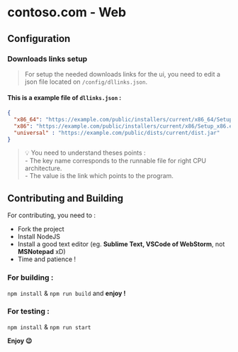 # contoso.com - Web


## Configuration

### Downloads links setup
> For setup the needed downloads links for the ui, you need to edit a json file located on ``/config/dllinks.json``.  

#### This is a example file of ``dllinks.json`` :

```json
{
  "x86_64": "https://example.com/public/installers/current/x86_64/Setup_x86_64.exe",
  "x86": "https://example.com/public/installers/current/x86/Setup_x86.exe",
  "universal" : "https://example.com/public/dists/current/dist.jar"
}
```

> 💡 You need to understand theses points :  
    - The key name corresponds to the runnable file for right CPU architecture.  
    - The value is the link which points to the program.

## Contributing and Building
For contributing, you need to :
- Fork the project
- Install NodeJS
- Install a good text editor (eg. **Sublime Text, VSCode of WebStorm**, not **MSNotepad** xD)
- Time and patience !

### For building :
``npm install`` & ``npm run build`` and **enjoy !**

### For testing :
``npm install`` & ``npm run start``

**Enjoy 😉**